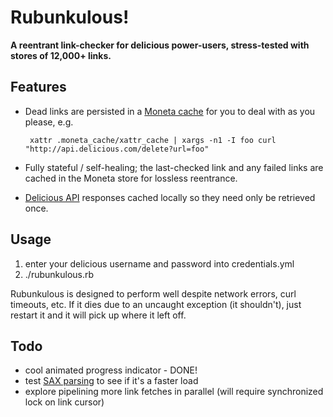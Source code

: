 # Rubunkulous!

**A reentrant link-checker for delicious power-users, stress-tested with stores of 12,000+ links.**

## Features

 * Dead links are persisted in a [Moneta cache](http://github.com/wycats/moneta/tree/master) for you to deal with as you please, e.g.

        xattr .moneta_cache/xattr_cache | xargs -n1 -I foo curl "http://api.delicious.com/delete?url=foo"

 * Fully stateful / self-healing; the last-checked link and any failed links are cached in the Moneta store for lossless reentrance.
 * [Delicious API](http://delicious.com/help/api) responses cached locally so they need only be retrieved once.

## Usage

 1. enter your delicious username and password into credentials.yml
 2. ./rubunkulous.rb

Rubunkulous is designed to perform well despite network errors, curl timeouts, etc. If it dies due to an uncaught exception (it shouldn't), just restart it and it will pick up where it left off.

## Todo

 * cool animated progress indicator - DONE!
 * test [SAX parsing](http://www.tutorialspoint.com/ruby/ruby_xml_xslt.htm) to see if it's a faster load
 * explore pipelining more link fetches in parallel (will require synchronized lock on link cursor)
